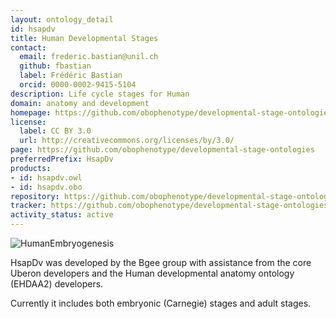 ```yaml
---
layout: ontology_detail
id: hsapdv
title: Human Developmental Stages
contact:
  email: frederic.bastian@unil.ch
  github: fbastian
  label: Frédéric Bastian
  orcid: 0000-0002-9415-5104
description: Life cycle stages for Human
domain: anatomy and development
homepage: https://github.com/obophenotype/developmental-stage-ontologies/wiki/HsapDv
license:
  label: CC BY 3.0
  url: http://creativecommons.org/licenses/by/3.0/
page: https://github.com/obophenotype/developmental-stage-ontologies
preferredPrefix: HsapDv
products:
- id: hsapdv.owl
- id: hsapdv.obo
repository: https://github.com/obophenotype/developmental-stage-ontologies
tracker: https://github.com/obophenotype/developmental-stage-ontologies/issues
activity_status: active
---
```


<img alt="HumanEmbryogenesis" src="https://upload.wikimedia.org/wikipedia/commons/thumb/0/06/HumanEmbryogenesis.svg/500px-HumanEmbryogenesis.svg.png"/>

HsapDv was developed by the Bgee group with assistance from the core Uberon developers and the Human developmental anatomy ontology (EHDAA2) developers.

Currently it includes both embryonic (Carnegie) stages and adult stages.
